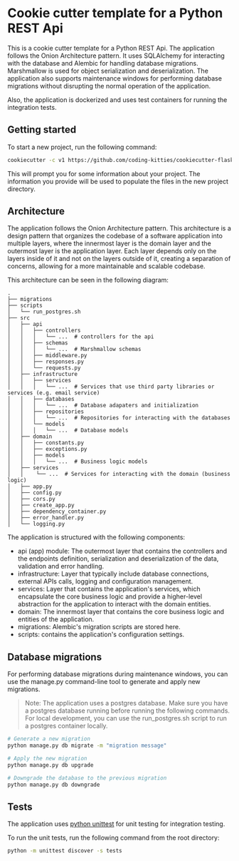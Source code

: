 # Cookie cutter template for a Python REST Api
This is a cookie cutter template for a Python REST Api. 
The application follows the Onion Architecture pattern. It uses SQLAlchemy 
for interacting with the database and Alembic for handling database migrations. 
Marshmallow is used for object serialization and deserialization. The 
application also supports maintenance windows for performing database 
migrations without disrupting the normal operation of the application.

Also, the application is dockerized and uses test containers for running the 
integration tests.

## Getting started
To start a new project, run the following command:
```bash
cookiecutter -c v1 https://github.com/coding-kitties/cookiecutter-flask-simple-clean-architecture
```
This will prompt you for some information about your project. The information
you provide will be used to populate the files in the new project directory.

## Architecture 
The application follows the Onion Architecture pattern.
This architecture is a design pattern that organizes the codebase 
of a software application into multiple layers, where the innermost layer 
is the domain layer and the outermost layer is the application layer. 
Each layer depends only on the layers inside of it and not on the layers outside of it, 
creating a separation of concerns, allowing for a more maintainable and scalable codebase.

This architecture can be seen in the following diagram:
    
```
.
├── migrations
├── scripts
│   └── run_postgres.sh
├── src
│   ├── api
│   │   ├── controllers
│   │   │   └── ...  # controllers for the api
│   │   ├── schemas
│   │   │   └── ...  # Marshmallow schemas
│   │   ├── middleware.py
│   │   ├── responses.py
│   │   └── requests.py
│   ├── infrastructure
│   │   ├── services
│   │   │   └── ...  # Services that use third party libraries or services (e.g. email service)
│   │   ├── databases
│   │   │   └── ...  # Database adapaters and initialization
│   │   ├── repositories
│   │   │   └── ...  # Repositories for interacting with the databases
│   │   └── models
│   │   │   └── ...  # Database models
│   ├── domain
│   │   ├── constants.py
│   │   ├── exceptions.py
│   │   ├── models
│   │   │   └── ...  # Business logic models
│   ├── services
│   │    └── ...  # Services for interacting with the domain (business logic)
│   ├── app.py
│   ├── config.py
│   ├── cors.py
│   ├── create_app.py
│   ├── dependency_container.py
│   ├── error_handler.py
│   └── logging.py
```
The application is structured with the following components:

* api (app) module: The outermost layer that contains the controllers and the endpoints definition, serialization and deserialization of the data, validation and error handling.
* infrastructure: Layer that typically include database connections, external APIs calls, logging and configuration management.
* services: Layer that contains the application's services, which encapsulate the core business logic and provide a higher-level abstraction for the application to interact with the domain entities.
* domain: The innermost layer that contains the core business logic and entities of the application.
* migrations: Alembic's migration scripts are stored here.
* scripts: contains the application's configuration settings.

## Database migrations
For performing database migrations during maintenance windows, 
you can use the manage.py command-line tool to generate and apply new migrations.

> Note: The application uses a postgres database. Make sure you have a postgres
> database running before running the following commands. For local development,
> you can use the run_postgres.sh script to run a postgres container locally.

```bash
# Generate a new migration
python manage.py db migrate -m "migration message"

# Apply the new migration
python manage.py db upgrade

# Downgrade the database to the previous migration
python manage.py db downgrade
```

## Tests
The application uses [python unittest] for unit testing for integration testing.

To run the unit tests, run the following command from the root directory:
```bash
python -m unittest discover -s tests
```

[python unittest]: https://docs.python.org/3/library/unittest.html